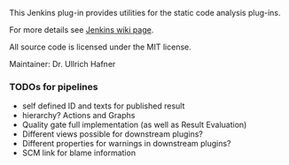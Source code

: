 This Jenkins plug-in provides utilities for the static code analysis plug-ins.

For more details see [Jenkins wiki page](https://wiki.jenkins.io/x/CwDgAQ).

All source code is licensed under the MIT license.

Maintainer: Dr. Ullrich Hafner

### TODOs for pipelines

- self defined ID and texts for published result
- hierarchy? Actions and Graphs
- Quality gate full implementation (as well as Result Evaluation)
- Different views possible for downstream plugins?
- Different properties for warnings in downstream plugins?
- SCM link for blame information
